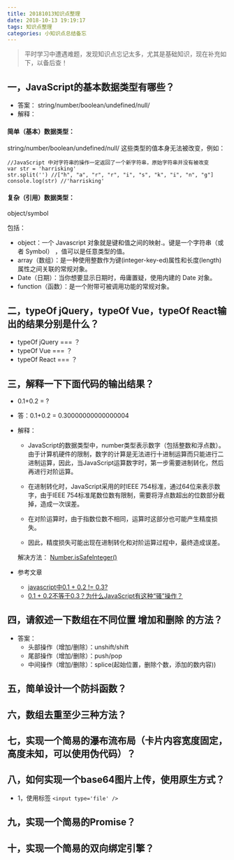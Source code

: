 ```yaml
---
title: 20181013知识点整理
date: 2018-10-13 19:19:17
tags: 知识点整理
categories: 小知识点总结备忘
---
```



> 平时学习中遭遇难题，发现知识点忘记太多，尤其是基础知识，现在补充如下，以备后查！

## 一，JavaScript的基本数据类型有哪些？
- 答案：
string/number/boolean/undefined/null/
- 解释：
#### 简单（基本）数据类型：
string/number/boolean/undefined/null/
这些类型的值本身无法被改变，例如：

```
//JavaScript 中对字符串的操作一定返回了一个新字符串，原始字符串并没有被改变
var str = 'harrisking'
str.split('') //["h", "a", "r", "r", "i", "s", "k", "i", "n", "g"]
console.log(str) //'harrisking'
```

#### 复杂（引用）数据类型：
object/symbol

包括：
- object：一个 Javascript 对象就是键和值之间的映射.。键是一个字符串（或者 Symbol） ，值可以是任意类型的值。
- array（数组）：是一种使用整数作为键(integer-key-ed)属性和长度(length)属性之间关联的常规对象。
- Date（日期）：当你想要显示日期时，毋庸置疑，使用内建的 Date 对象。
- function（函数）：是一个附带可被调用功能的常规对象。



## 二，typeOf jQuery，typeOf Vue，typeOf React输出的结果分别是什么？

 - typeOf jQuery === ？
 - typeOf Vue === ？
 - typeOf React === ？

 ## 三，解释一下下面代码的输出结果？

 - 0.1+0.2 = ?

 - 答：0.1+0.2 = 0.30000000000000004
 - 解释：

    - JavaScript的数据类型中，number类型表示数字（包括整数和浮点数）。由于计算机硬件的限制，数字的计算是无法进行十进制运算而只能进行二进制运算，因此，当JavaScript运算数字时，第一步需要进制转化，然后再进行对阶运算。

    - 在进制转化时，JavaScript采用的时IEEE 754标准，通过64位来表示数字，由于IEEE 754标准尾数位数有限制，需要将浮点数超出的位数部分截掉，造成一次误差。

    - 在对阶运算时，由于指数位数不相同，运算时这部分也可能产生精度损失。
    - 因此，精度损失可能出现在进制转化和对阶运算过程中，最终造成误差。

    解决方法：
    [Number.isSafeInteger()](https://developer.mozilla.org/zh-CN/docs/Web/JavaScript/Reference/Global_Objects/Number/isSafeInteger)

 - 参考文章

    - [javascript中0.1 + 0.2 != 0.3?](https://segmentfault.com/a/1190000007251010)
    - [0.1 + 0.2不等于0.3？为什么JavaScript有这种“骚”操作？](https://www.qdskill.com/javascript/8542.html)

 ## 四，请叙述一下数组在不同位置 增加和删除 的方法？
 - 答案：
    - 头部操作（增加/删除）：unshift/shift
    - 尾部操作（增加/删除）：push/pop
    - 中间操作（增加/删除）：splice(起始位置，删除个数，添加的数内容))

 ## 五，简单设计一个防抖函数？

 ## 六，数组去重至少三种方法？

 ## 七，实现一个简易的瀑布流布局（卡片内容宽度固定，高度未知，可以使用伪代码）？

 ## 八，如何实现一个base64图片上传，使用原生方式？
 - 1，使用标签 `<input type='file' />`

 ## 九，实现一个简易的Promise？

 ## 十，实现一个简易的双向绑定引擎？
 
